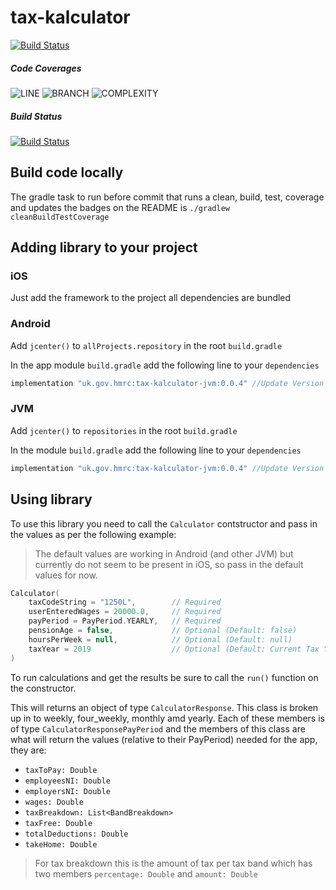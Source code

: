 
# tax-kalculator

[![Build Status](https://app.bitrise.io/app/cd7fb52c258b9273/status.svg?token=lntO8o4xz5AUEvLwVzbo3A&branch=master)](https://app.bitrise.io/app/cd7fb52c258b9273)

##### Code Coverages
![LINE](https://img.shields.io/badge/line--coverage-97%25-brightgreen.svg)
![BRANCH](https://img.shields.io/badge/branch--coverage-94%25-brightgreen.svg)
![COMPLEXITY](https://img.shields.io/badge/complexity-1.37-brightgreen.svg)
##### Build Status

[![Build Status](https://app.bitrise.io/app/cd7fb52c258b9273/status.svg?token=lntO8o4xz5AUEvLwVzbo3A&branch=master)](https://app.bitrise.io/app/cd7fb52c258b9273)

## Build code locally

The gradle task to run before commit that runs a clean, build, test, coverage and updates the badges on the README is `./gradlew cleanBuildTestCoverage`

## Adding library to your project

### iOS

Just add the framework to the project all dependencies are bundled

### Android

Add `jcenter()` to `allProjects.repository` in the root `build.gradle`

In the app module `build.gradle` add the following line to your `dependencies`

```groovy
implementation "uk.gov.hmrc:tax-kalculator-jvm:0.0.4" //Update Version
```

### JVM

Add `jcenter()` to `repositories` in the root `build.gradle`

In the module `build.gradle` add the following line to your `dependencies`

```groovy
implementation "uk.gov.hmrc:tax-kalculator-jvm:0.0.4" //Update Version
```

## Using library

To use this library you need to call the `Calculator` contstructor and pass in the values as per the following example:

> The default values are working in Android (and other JVM) but currently do not seem to be present in iOS, so pass in the default values for now.
>
```kotlin
Calculator(
    taxCodeString = "1250L",        // Required
    userEnteredWages = 20000.0,     // Required
    payPeriod = PayPeriod.YEARLY,   // Required
    pensionAge = false,             // Optional (Default: false)
    hoursPerWeek = null,            // Optional (Default: null)
    taxYear = 2019                  // Optional (Default: Current Tax Year)
)
```

To run calculations and get the results be sure to call the `run()` function on the constructor.

This will returns an object of type `CalculatorResponse`. This class is broken up in to weekly, four_weekly, monthly amd yearly. Each of these members is of type `CalculatorResponsePayPeriod` and the members of this class are what will return the values (relative to their PayPeriod) needed for the app, they are:

- `taxToPay: Double`
- `employeesNI: Double`
- `employersNI: Double`
- `wages: Double`
- `taxBreakdown: List<BandBreakdown>`
- `taxFree: Double`
- `totalDeductions: Double`
- `takeHome: Double`

> For tax breakdown this is the amount of tax per tax band which has two members `percentage: Double` and `amount: Double`



